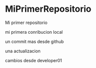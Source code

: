 # MiPrimerRepositorio

Mi primer repositorio

mi primera conribucion local 

un commit mas desde github

una actualizacion

cambios desde developer01
